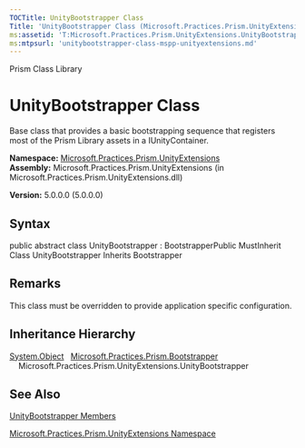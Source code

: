 ```yaml
---
TOCTitle: UnityBootstrapper Class
Title: 'UnityBootstrapper Class (Microsoft.Practices.Prism.UnityExtensions)'
ms:assetid: 'T:Microsoft.Practices.Prism.UnityExtensions.UnityBootstrapper'
ms:mtpsurl: 'unitybootstrapper-class-mspp-unityextensions.md'
---
```


Prism Class Library

UnityBootstrapper Class
=======================

Base class that provides a basic bootstrapping sequence that registers most of the Prism Library assets in a IUnityContainer.

**Namespace:** [Microsoft.Practices.Prism.UnityExtensions](https://msdn.microsoft.com/library/microsoft.practices.prism.unityextensions)
**Assembly:** Microsoft.Practices.Prism.UnityExtensions (in Microsoft.Practices.Prism.UnityExtensions.dll)

**Version:** 5.0.0.0 (5.0.0.0)

## Syntax


public abstract class UnityBootstrapper : BootstrapperPublic MustInherit Class UnityBootstrapper Inherits Bootstrapper

Remarks
-------

 This class must be overridden to provide application specific configuration.

Inheritance Hierarchy
---------------------

<span id="familyToggle"></span>[System.Object](http://msdn.microsoft.com/en-us/library/e5kfa45b)
  [Microsoft.Practices.Prism.Bootstrapper](https://msdn.microsoft.com/library/microsoft.practices.prism.bootstrapper)
    Microsoft.Practices.Prism.UnityExtensions.UnityBootstrapper

See Also
--------


[UnityBootstrapper Members](https://msdn.microsoft.com/allmembers.t:microsoft.practices.prism.unityextensions.unitybootstrapper)

[Microsoft.Practices.Prism.UnityExtensions Namespace](https://msdn.microsoft.com/library/microsoft.practices.prism.unityextensions)
